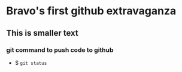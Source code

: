 # Bravo's first github extravaganza 

## This is smaller text

### git command to push code to github
- $ `git status`